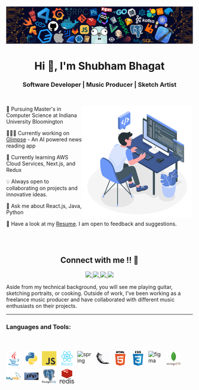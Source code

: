 [![MasterHead](./media/header.png)](https://shubhambhagat.com)

<h1 align="center">Hi 👋, I'm Shubham Bhagat</h1>
<h3 align="center">Software Developer  |  Music Producer  |  Sketch Artist</h3>

<br/>

<p>
    <img align="right" alt="Coding" width="300" src="./media/coding.png" />

📖 Pursuing Master's in Computer Science at Indiana University Bloomington

🧑🏻‍💻 Currently working on [Glimpse](https://github.com/shubhambhagat98/Glimpse) - An AI powered news reading app

🧐 Currently learning AWS Cloud Services, Next.js, and Redux

💡 Always open to collaborating on projects and innovative ideas.

💬 Ask me about React.js, Java, Python

📄 Have a look at my [Resume](https://shubhambhagat.com/assets/pdf/shubham_bhagat_resume.pdf). I am open to feedback and suggestions.

</p>
<br/>

<br/>
<h2 align="center">Connect with me !! 🤝</h2>

<p align="center">
	<a href="https://www.linkedin.com/in/shubhambhagat98/" target="_blank" >
		<img src="https://img.shields.io/badge/LinkedIn-0077B5?style=for-the-badge&logo=linkedin&logoColor=white" />
	</a>
        <a href="https://shubhambhagat.com" target="_blank" >
		<img src="https://img.shields.io/badge/portfolio-1AA260?style=for-the-badge&logo=About.me&logoColor=white" />
	</a>
        <a href="mailto:shubhambhagat98@gmail.com" target="_blank" >
		<img src="https://img.shields.io/badge/Gmail-D14836?style=for-the-badge&logo=gmail&logoColor=white" />
	</a>
    <a href="https://www.instagram.com/shubham_0898/" target="_blank" >
		<img src="https://img.shields.io/badge/Instagram-EA4C89?style=for-the-badge&logo=instagram&logoColor=white" />
	</a>
</p>

<p>Aside from my technical background, you will see me playing guitar, sketching portraits, or cooking. Outside of work, I've been working as a freelance music producer and have collaborated with different music enthusiasts on their projects. </p>

<hr/>
<h3 align="left">Languages and Tools:</h3>
<br/>

<p align="left">

<img align="left" src="https://raw.githubusercontent.com/devicons/devicon/master/icons/java/java-original.svg" alt="java" width="40" height="40" style="padding-right:8px; padding-top:8px"/>

<img align="left" src="https://raw.githubusercontent.com/devicons/devicon/master/icons/python/python-original.svg" alt="python" width="40" height="40" style="padding-right:8px; padding-top:8px"/>

<img align="left" src="https://raw.githubusercontent.com/devicons/devicon/master/icons/javascript/javascript-original.svg" alt="javascript" width="40" height="40" style="padding-right:8px; padding-top:8px"/>

<img align="left" src="https://raw.githubusercontent.com/devicons/devicon/master/icons/react/react-original-wordmark.svg" alt="react" width="40" height="40" style="padding-right:8px; padding-top:8px"/>

<img align="left" src="https://www.vectorlogo.zone/logos/springio/springio-icon.svg" alt="spring" width="40" height="40" style="padding-right:8px; padding-top:8px"/>

<img align="left" src="./media/flask__logo.svg" alt="flask" width="40" height="40" style="padding-right:8px; padding-top:8px"/>

<img align="left" src="https://raw.githubusercontent.com/devicons/devicon/master/icons/html5/html5-original-wordmark.svg" alt="html5" width="40" height="40"  style="padding-right:8px; padding-top:8px"/>

<img align="left" src="https://raw.githubusercontent.com/devicons/devicon/master/icons/css3/css3-original-wordmark.svg" alt="css3" width="40" height="40" style="padding-right:8px; padding-top:8px"/>

<img align="left" src="https://www.vectorlogo.zone/logos/figma/figma-icon.svg" alt="figma" width="40" height="40" style="padding-right:8px; padding-top:8px"/>

<img align="left" src="https://raw.githubusercontent.com/devicons/devicon/master/icons/mongodb/mongodb-original-wordmark.svg" alt="mongodb" width="40" height="40" style="padding-right:8px; padding-top:8px"/>

<img align="left" src="https://raw.githubusercontent.com/devicons/devicon/master/icons/mysql/mysql-original-wordmark.svg" alt="mysql" width="40" height="40" style="padding-right:8px; padding-top:8px"/>

<img align="left" src="https://raw.githubusercontent.com/devicons/devicon/master/icons/php/php-original.svg" alt="php" width="40" height="40" style="padding-right:8px; padding-top:8px"/>

<img align="left" src="https://raw.githubusercontent.com/devicons/devicon/master/icons/postgresql/postgresql-original-wordmark.svg" alt="postgresql" width="40" height="40" style="padding-right:8px; padding-top:8px"/>

<img align="left" src="https://raw.githubusercontent.com/devicons/devicon/master/icons/redis/redis-original-wordmark.svg" alt="redis" width="40" height="40" style="padding-right:8px; padding-top:8px"/>

</p>
